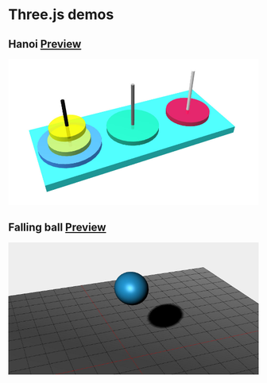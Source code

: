 # Three.js demos

## Hanoi [Preview](http://zhang2333.github.io/js-playthings/threejs/hanoi.html)

![](https://raw.githubusercontent.com/zhang2333/js-playthings/gh-pages/threejs/screenshots/hanoi.jpg)

## Falling ball [Preview](http://zhang2333.github.io/js-playthings/threejs/falling-ball.html)

![](https://raw.githubusercontent.com/zhang2333/js-playthings/gh-pages/threejs/screenshots/falling-ball.jpg)
